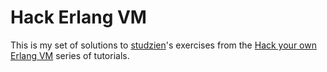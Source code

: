 # Hack Erlang VM

This is my set of solutions to [studzien][studzien]'s exercises
from the [Hack your own Erlang VM][hevm-series] series of tutorials.

[studzien]: https://github.com/studzien
[hevm-series]: https://github.com/studzien/hack-erlang-vm/
